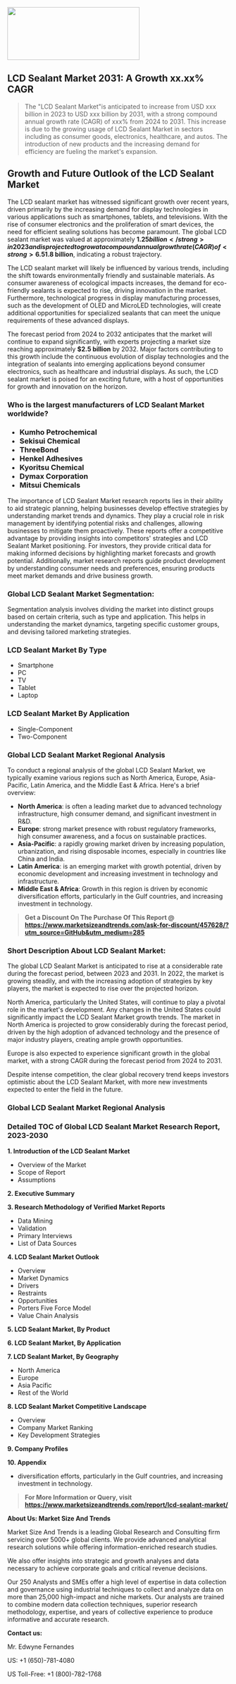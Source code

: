<img src="https://100x100musica.es/wp-content/uploads/2024/12/Verified-Market-Reports-4-300x120.jpg" alt="" width="300" height="120" class="alignnone size-medium wp-image-100382" /><h2>LCD Sealant Market 2031: A&nbsp;Growth&nbsp;xx.xx% CAGR</h2><blockquote id="" class="">The "LCD Sealant Market"is anticipated to increase from USD xxx billion in 2023 to USD xxx billion by 2031, with a strong compound annual growth rate (CAGR) of xxx% from 2024 to 2031. This increase is due to the growing usage of LCD Sealant Market in sectors including as consumer goods, electronics, healthcare, and autos. The introduction of new products and the increasing demand for efficiency are fueling the market's expansion.</blockquote><p> <h2>Growth and Future Outlook of the LCD Sealant Market</h2> <p> The LCD sealant market has witnessed significant growth over recent years, driven primarily by the increasing demand for display technologies in various applications such as smartphones, tablets, and televisions. With the rise of consumer electronics and the proliferation of smart devices, the need for efficient sealing solutions has become paramount. The global LCD sealant market was valued at approximately <strong>$1.25 billion</strong> in 2023 and is projected to grow at a compound annual growth rate (CAGR) of <strong>6.5%</strong> from 2024 to 2032. </p> <p> As manufacturers seek to enhance the durability and performance of their displays, advanced sealant formulations are becoming more prevalent. These advancements in material science have allowed for the development of sealants that offer superior adhesion, temperature resistance, and longevity. The expansion of the automotive industry, with the incorporation of large-scale displays in dashboards and infotainment systems, has also further stimulated market growth. By 2025, the market size is expected to reach around <strong>$1.8 billion</strong>, indicating a robust trajectory. </p> <p><strong></strong></p> <p> The LCD sealant market will likely be influenced by various trends, including the shift towards environmentally friendly and sustainable materials. As consumer awareness of ecological impacts increases, the demand for eco-friendly sealants is expected to rise, driving innovation in the market. Furthermore, technological progress in display manufacturing processes, such as the development of OLED and MicroLED technologies, will create additional opportunities for specialized sealants that can meet the unique requirements of these advanced displays. </p> <p> The forecast period from 2024 to 2032 anticipates that the market will continue to expand significantly, with experts projecting a market size reaching approximately <strong>$2.5 billion</strong> by 2032. Major factors contributing to this growth include the continuous evolution of display technologies and the integration of sealants into emerging applications beyond consumer electronics, such as healthcare and industrial displays. As such, the LCD sealant market is poised for an exciting future, with a host of opportunities for growth and innovation on the horizon. </p></div></p><h3 id="" class="">Who is the largest manufacturers of&nbsp;LCD Sealant Market worldwide?</h3><h3 class=""><p><ul><li>Kumho Petrochemical </li><li> Sekisui Chemical </li><li> ThreeBond </li><li> Henkel Adhesives </li><li> Kyoritsu Chemical </li><li> Dymax Corporation </li><li> Mitsui Chemicals</li></ul></p></h3><p id="ember58" class="ember-view reader-text-block__paragraph">The importance of&nbsp;LCD Sealant Market research reports lies in their ability to aid strategic planning, helping businesses develop effective strategies by understanding market trends and dynamics. They play a crucial role in risk management by identifying potential risks and challenges, allowing businesses to mitigate them proactively. These reports offer a competitive advantage by providing insights into competitors' strategies and LCD Sealant Market positioning. For investors, they provide critical data for making informed decisions by highlighting market forecasts and growth potential. Additionally, market research reports guide product development by understanding consumer needs and preferences, ensuring products meet market demands and drive business growth.</p><h3 id="" class="">Global&nbsp;LCD Sealant Market Segmentation:</h3><p id="" class="">Segmentation analysis involves dividing the market into distinct groups based on certain criteria, such as type and application. This helps in understanding the market dynamics, targeting specific customer groups, and devising tailored marketing strategies.</p><h3 id="" class="">LCD Sealant Market&nbsp;By Type</h3><p><p><ul><li>Smartphone</li><li> PC</li><li> TV</li><li> Tablet</li><li> Laptop</p></li></ul></p></p><h3 id="" class="">LCD Sealant Market&nbsp;By Application</h3><p class=""><p><ul><li>Single-Component</li><li> Two-Component</li></ul></p></p><h3 id="" class="">Global LCD Sealant Market Regional Analysis</h3><p id="" class="">To conduct a regional analysis of the global LCD Sealant Market, we typically examine various regions such as North America, Europe, Asia-Pacific, Latin America, and the Middle East &amp; Africa. Here's a brief overview:</p><ul><li><strong>North America</strong>: is often a leading market due to advanced technology infrastructure, high consumer demand, and significant investment in R&amp;D.</li><li><strong>Europe</strong>: strong market presence with robust regulatory frameworks, high consumer awareness, and a focus on sustainable practices.</li><li><strong>Asia-Pacific</strong>: a rapidly growing market driven by increasing population, urbanization, and rising disposable incomes, especially in countries like China and India.</li><li><strong>Latin America</strong>: is an emerging market with growth potential, driven by economic development and increasing investment in technology and infrastructure.</li><li><strong>Middle East &amp; Africa</strong>: Growth in this region is driven by economic diversification efforts, particularly in the Gulf countries, and increasing investment in technology.</li></ul><blockquote id="" class=""><strong>Get a Discount On The Purchase Of This Report @ <a href="https://www.marketsizeandtrends.com/download-sample/457628/?utm_source=GitHub&utm_medium=285" target="_blank">https://www.marketsizeandtrends.com/ask-for-discount/457628/?utm_source=GitHub&utm_medium=285</a></strong></blockquote><h3>Short Description About LCD Sealant Market:</h3><p id="ember58" class="ember-view reader-text-block__paragraph">The global&nbsp;LCD Sealant Market&nbsp;is anticipated to rise at a considerable rate during the forecast period, between 2023 and 2031. In 2022, the market is growing steadily, and with the increasing adoption of strategies by key players, the market is expected to rise over the projected horizon.</p><p id="ember59" class="ember-view reader-text-block__paragraph">North America, particularly the United States, will continue to play a pivotal role in the market's development. Any changes in the United States could significantly impact the&nbsp;LCD Sealant Market&nbsp;growth trends. The market in North America is projected to grow considerably during the forecast period, driven by the high adoption of advanced technology and the presence of major industry players, creating ample growth opportunities.</p><p id="ember60" class="ember-view reader-text-block__paragraph">Europe is also expected to experience significant growth in the global market, with a strong CAGR during the forecast period from 2024 to 2031.</p><p id="ember61" class="ember-view reader-text-block__paragraph">Despite intense competition, the clear global recovery trend keeps investors optimistic about the&nbsp;LCD Sealant Market, with more new investments expected to enter the field in the future.</p><h3 id="" class="">Global LCD Sealant Market Regional Analysis</h3><h3 id="" class="">Detailed TOC of Global LCD Sealant Market Research Report, 2023-2030</h3><p id="" class=""><strong>1. Introduction of the LCD Sealant Market</strong></p><ul><li>Overview of the Market</li><li>Scope of Report</li><li>Assumptions</li></ul><p id="" class=""><strong>2. Executive Summary</strong></p><p id="" class=""><strong>3. Research Methodology of Verified Market Reports</strong></p><ul><li>Data Mining</li><li>Validation</li><li>Primary Interviews</li><li>List of Data Sources</li></ul><p id="" class=""><strong>4. LCD Sealant Market Outlook</strong></p><ul><li>Overview</li><li>Market Dynamics</li><li>Drivers</li><li>Restraints</li><li>Opportunities</li><li>Porters Five Force Model</li><li>Value Chain Analysis</li></ul><p id="" class=""><strong>5. LCD Sealant Market, By Product</strong></p><p id="" class=""><strong>6. LCD Sealant Market, By Application</strong></p><p id="" class=""><strong>7. LCD Sealant Market, By Geography</strong></p><ul><li>North America</li><li>Europe</li><li>Asia Pacific</li><li>Rest of the World</li></ul><p id="" class=""><strong>8. LCD Sealant Market Competitive Landscape</strong></p><ul><li>Overview</li><li>Company Market Ranking</li><li>Key Development Strategies</li></ul><p id="" class=""><strong>9. Company Profiles</strong></p><p id="" class=""><strong>10. Appendix</strong></p><ul><li>diversification efforts, particularly in the Gulf countries, and increasing investment in technology.</li></ul><blockquote id="" class=""><strong>For More Information or Query, visit <strong><strong><a href="https://www.marketsizeandtrends.com/report/lcd-sealant-market/" target="_blank">https://www.marketsizeandtrends.com/report/lcd-sealant-market/</a></strong></strong></strong></blockquote><p id="" class=""><strong>About Us: Market Size And Trends</strong></p><p id="" class="">Market Size And Trends is a leading Global Research and Consulting firm servicing over 5000+ global clients. We provide advanced analytical research solutions while offering information-enriched research studies.</p><p id="" class="">We also offer insights into strategic and growth analyses and data necessary to achieve corporate goals and critical revenue decisions.</p><p id="" class="">Our 250 Analysts and SMEs offer a high level of expertise in data collection and governance using industrial techniques to collect and analyze data on more than 25,000 high-impact and niche markets. Our analysts are trained to combine modern data collection techniques, superior research methodology, expertise, and years of collective experience to produce informative and accurate research.</p><p id="" class=""><strong>Contact us:</strong></p><p id="" class="">Mr. Edwyne Fernandes</p><p id="" class="">US: +1 (650)-781-4080</p><p id="" class="">US Toll-Free: +1 (800)-782-1768</p>
